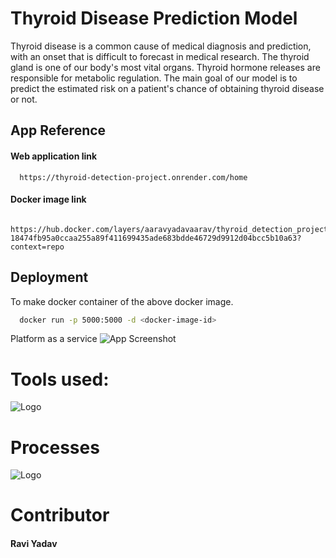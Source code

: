 
# Thyroid Disease Prediction Model

Thyroid disease is a common cause of medical diagnosis and prediction, with an onset 
that is difficult to forecast in medical research. The thyroid gland is one of our body's 
most vital organs. Thyroid hormone releases are responsible for metabolic regulation.
The main goal of our model is to predict the estimated risk on a patient's chance of obtaining thyroid 
disease or not.




## App Reference

#### Web application link

```http
  https://thyroid-detection-project.onrender.com/home
```


#### Docker image link

```http
  https://hub.docker.com/layers/aaravyadavaarav/thyroid_detection_project/latest/images/sha256-18474fb95a0ccaa255a89f411699435ade683bdde46729d9912d04bcc5b10a63?context=repo
```




## Deployment

To make docker container of the above docker image.

```bash
  docker run -p 5000:5000 -d <docker-image-id>
```

Platform as a service
![App Screenshot](https://lh3.googleusercontent.com/r1viT4UCJQKunSXY-3QLH7gnagyK1bK6pxBI2xY_Do0ILfI2HqYe0XnIV2L6n5haQW_AqQ=s170)

# Tools used:

![Logo](https://user-images.githubusercontent.com/63582471/141608807-3de73501-4b21-4493-a911-463877a04ea2.jpg)


# Processes

![Logo](https://user-images.githubusercontent.com/63582471/141608211-59a70b0e-3137-4b14-ac79-d57fb95e5e05.png)





# Contributor

#### Ravi Yadav